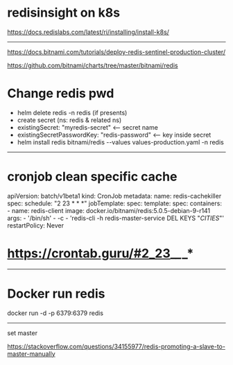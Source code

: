 # redisinsight on k8s

https://docs.redislabs.com/latest/ri/installing/install-k8s/

-----
https://docs.bitnami.com/tutorials/deploy-redis-sentinel-production-cluster/

https://github.com/bitnami/charts/tree/master/bitnami/redis

# Change redis pwd

- helm delete redis -n redis (if presents)
- create secret  (ns: redis & related ns)
- existingSecret: "myredis-secret" <-- secret name
- existingSecretPasswordKey: "redis-password" <-- key inside secret
- helm install redis bitnami/redis --values values-production.yaml -n redis

-----


# cronjob clean specific cache

apiVersion: batch/v1beta1
kind: CronJob
metadata:
  name: redis-cachekiller
spec:
  schedule: "2 23 * * *"
  jobTemplate:
    spec:
      template:
        spec:
          containers:
          - name: redis-client
            image: docker.io/bitnami/redis:5.0.5-debian-9-r141
            args:
            - '/bin/sh'
            - -c
            - 'redis-cli -h redis-master-service DEL KEYS "*CITIES*"'
          restartPolicy: Never


# https://crontab.guru/#2_23_*_*_*




-----

# Docker run redis

docker run -d  -p 6379:6379 redis

---

set master

https://stackoverflow.com/questions/34155977/redis-promoting-a-slave-to-master-manually